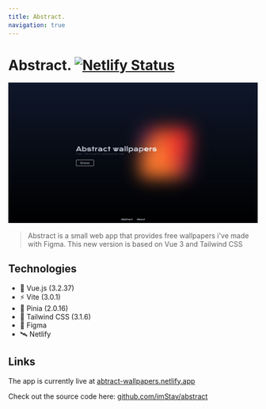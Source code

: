 ```yaml
---
title: Abstract.
navigation: true
---
```


# Abstract. [![Netlify Status](https://api.netlify.com/api/v1/badges/ecfd410b-7d81-43ac-a67d-cc83f85055ec/deploy-status)](https://app.netlify.com/sites/abstract-wallpapers/deploys)

![Abstract. preview](https://raw.githubusercontent.com/imStav/abstract/main/src/assets/screenshots/abstract_dark_preview.JPG)

> Abstract is a small web app that provides free wallpapers i've made with Figma. This new version is based on Vue 3 and Tailwind CSS 

## Technologies

* 🔭 Vue.js (3.2.37)
* ⚡ Vite (3.0.1)
* 🍍 Pinia (2.0.16)
* 🌈 Tailwind CSS (3.1.6)
* 🎨 Figma
* 🛰️ Netlify

## Links

The app is currently live at [abtract-wallpapers.netlify.app](https://abstract-wallpapers.netlify.app/)

Check out the source code here: [github.com/imStav/abstract](href="https://github.com/imStav/abstract")